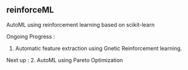 ## reinforceML
AutoML using reinforcement learning based on scikit-learn

Ongoing Progress :
1. Automatic feature extraction using Gnetic Reinforcement learning.

Next up : 
2. AutoML using Pareto Optimization   
